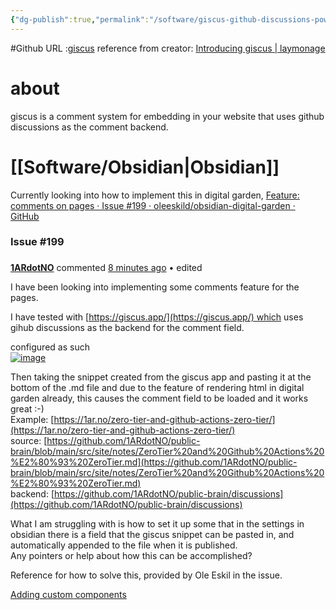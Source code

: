 ```yaml
---
{"dg-publish":true,"permalink":"/software/giscus-github-discussions-powered-comments/","tags":["public"],"noteIcon":"1"}
---
```


#Github 
URL :[giscus](https://giscus.app/)
reference from creator: [Introducing giscus | laymonage](https://laymonage.com/posts/giscus)

# about
giscus is a comment system for embedding in your website that uses github discussions as the comment backend. 

# [[Software/Obsidian\|Obsidian]]

Currently looking into how to implement this in digital garden,
[Feature: comments on pages · Issue #199 · oleeskild/obsidian-digital-garden · GitHub](https://github.com/oleeskild/obsidian-digital-garden/issues/199)

### Issue #199
### 

**[1ARdotNO](https://github.com/1ARdotNO)** commented [8 minutes ago](https://github.com/oleeskild/obsidian-digital-garden/issues/199#issue-1589161268) • edited 

I have been looking into implementing some comments feature for the pages.

I have tested with [https://giscus.app/](https://giscus.app/) which uses gihub discussions as the backend for the comment field.

configured as such  
[![image](/img/user/attachments/image.png)](https://user-images.githubusercontent.com/14344702/219622657-db5a2194-e57e-41e1-9c31-78c16012ed6c.png)

Then taking the snippet created from the giscus app and pasting it at the bottom of the .md file and due to the feature of rendering html in digital garden already, this causes the comment field to be loaded and it works great :-)  
Example: [https://1ar.no/zero-tier-and-github-actions-zero-tier/](https://1ar.no/zero-tier-and-github-actions-zero-tier/)  
source: [https://github.com/1ARdotNO/public-brain/blob/main/src/site/notes/ZeroTier%20and%20Github%20Actions%20%E2%80%93%20ZeroTier.md](https://github.com/1ARdotNO/public-brain/blob/main/src/site/notes/ZeroTier%20and%20Github%20Actions%20%E2%80%93%20ZeroTier.md)  
backend: [https://github.com/1ARdotNO/public-brain/discussions](https://github.com/1ARdotNO/public-brain/discussions)

What I am struggling with is how to set it up some that in the settings in obsidian there is a field that the giscus snippet can be pasted in, and automatically appended to the file when it is published.  
Any pointers or help about how this can be accomplished?

Reference for how to solve this, provided by Ole Eskil in the issue.

[Adding custom components](https://dg-docs.ole.dev/advanced/adding-custom-components)